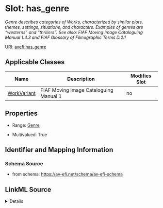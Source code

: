 

# Slot: has_genre


_Genre describes categories of Works, characterized by similar plots, themes, settings, situations, and characters. Examples of genres are “westerns” and “thrillers”. See also: FIAF Moving Image Cataloguing Manual 1.4.3 and FIAF Glossary of Filmographic Terms D.2.1_



URI: [avefi:has_genre](https://av-efi.net/schema/av-efi-schema/has_genre)



<!-- no inheritance hierarchy -->





## Applicable Classes

| Name | Description | Modifies Slot |
| --- | --- | --- |
| [WorkVariant](WorkVariant.md) | FIAF Moving Image Cataloguing Manual 1 |  no  |







## Properties

* Range: [Genre](Genre.md)

* Multivalued: True





## Identifier and Mapping Information







### Schema Source


* from schema: https://av-efi.net/schema/av-efi-schema




## LinkML Source

<details>
```yaml
name: has_genre
description: 'Genre describes categories of Works, characterized by similar plots,
  themes, settings, situations, and characters. Examples of genres are “westerns”
  and “thrillers”. See also: FIAF Moving Image Cataloguing Manual 1.4.3 and FIAF Glossary
  of Filmographic Terms D.2.1'
from_schema: https://av-efi.net/schema/av-efi-schema
rank: 1000
multivalued: true
alias: has_genre
domain_of:
- WorkVariant
range: Genre
inlined: true
inlined_as_list: true

```
</details>